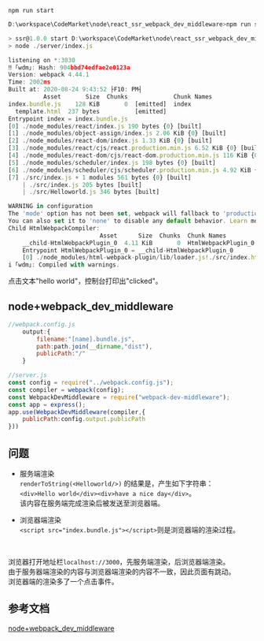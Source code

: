 
`npm run start`<br>
```javascript
D:\workspace\CodeMarket\node\react_ssr_webpack_dev_middleware>npm run start

> ssr@1.0.0 start D:\workspace\CodeMarket\node\react_ssr_webpack_dev_middleware
> node ./server/index.js

listening on *:3030
‼ ｢wdm｣: Hash: 904bbd74edfae2e0123a
Version: webpack 4.44.1
Time: 2002ms
Built at: 2020-08-24 9:43:52 ├F10: PM┤
          Asset       Size  Chunks             Chunk Names
index.bundle.js    128 KiB       0  [emitted]  index
  template.html  237 bytes          [emitted]
Entrypoint index = index.bundle.js
[0] ./node_modules/react/index.js 190 bytes {0} [built]
[1] ./node_modules/object-assign/index.js 2.06 KiB {0} [built]
[2] ./node_modules/react-dom/index.js 1.33 KiB {0} [built]
[3] ./node_modules/react/cjs/react.production.min.js 6.52 KiB {0} [built]
[4] ./node_modules/react-dom/cjs/react-dom.production.min.js 116 KiB {0} [built]
[5] ./node_modules/scheduler/index.js 198 bytes {0} [built]
[6] ./node_modules/scheduler/cjs/scheduler.production.min.js 4.92 KiB {0} [built]
[7] ./src/index.js + 1 modules 561 bytes {0} [built]
    | ./src/index.js 205 bytes [built]
    | ./src/Helloworld.js 346 bytes [built]

WARNING in configuration
The 'mode' option has not been set, webpack will fallback to 'production' for this value. Set 'mode' option to 'development' or 'production' to enable defaults for each environment.
You can also set it to 'none' to disable any default behavior. Learn more: https://webpack.js.org/configuration/mode/
Child HtmlWebpackCompiler:
                          Asset      Size  Chunks  Chunk Names
    __child-HtmlWebpackPlugin_0  4.11 KiB       0  HtmlWebpackPlugin_0
    Entrypoint HtmlWebpackPlugin_0 = __child-HtmlWebpackPlugin_0
    [0] ./node_modules/html-webpack-plugin/lib/loader.js!./src/index.html 530 bytes {0} [built]
i ｢wdm｣: Compiled with warnings.
```
点击文本"hello world"，控制台打印出"clicked"。

## node+webpack_dev_middleware
```javascript
//webpack.config.js
    output:{
        filename:"[name].bundle.js",
        path:path.join(__dirname,"dist"),
        publicPath:"/"
    }
```
```javascript
//server.js
const config = require("../webpack.config.js");
const compiler = webpack(config);
const WebpackDevMiddleware = require("webpack-dev-middleware");
const app = express();
app.use(WebpackDevMiddleware(compiler,{
    publicPath:config.output.publicPath
}))
```
## 问题
* 服务端渲染<br>
`renderToString(<Helloworld/>)` 的结果是，产生如下字符串：<br>
`<div>Hello world</div><div>have a nice day</div>`。<br>
该内容在服务端完成渲染后被发送至浏览器端。

* 浏览器端渲染<br>
`<script src="index.bundle.js"></script>`则是浏览器端的渲染过程。
<br>

浏览器打开地址栏`localhost://3000`，先服务端渲染，后浏览器端渲染。<br>
由于服务器端渲染的内容与浏览器端渲染的内容不一致，因此页面有跳动。<br>
浏览器端的渲染多了一个点击事件。


## 参考文档
[node+webpack_dev_middleware](https://webpack.docschina.org/guides/development/)